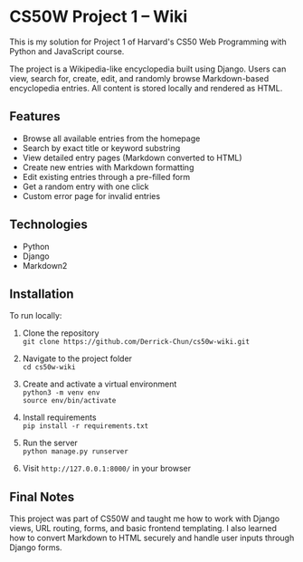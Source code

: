 # CS50W Project 1 – Wiki

This is my solution for Project 1 of Harvard's CS50 Web Programming with Python and JavaScript course.

The project is a Wikipedia-like encyclopedia built using Django. Users can view, search for, create, edit, and randomly browse Markdown-based encyclopedia entries. All content is stored locally and rendered as HTML.

## Features

- Browse all available entries from the homepage
- Search by exact title or keyword substring
- View detailed entry pages (Markdown converted to HTML)
- Create new entries with Markdown formatting
- Edit existing entries through a pre-filled form
- Get a random entry with one click
- Custom error page for invalid entries

## Technologies

- Python
- Django
- Markdown2

## Installation

To run locally:

1. Clone the repository  
   `git clone https://github.com/Derrick-Chun/cs50w-wiki.git`

2. Navigate to the project folder  
   `cd cs50w-wiki`

3. Create and activate a virtual environment  
   `python3 -m venv env`  
   `source env/bin/activate`

4. Install requirements  
   `pip install -r requirements.txt`

5. Run the server  
   `python manage.py runserver`

6. Visit `http://127.0.0.1:8000/` in your browser

## Final Notes

This project was part of CS50W and taught me how to work with Django views, URL routing, forms, and basic frontend templating. I also learned how to convert Markdown to HTML securely and handle user inputs through Django forms.
